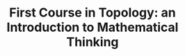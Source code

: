 ---
title: "First Course in Topology: an Introduction to Mathematical Thinking"
authors: Robert A. Conover
year: 2014
---